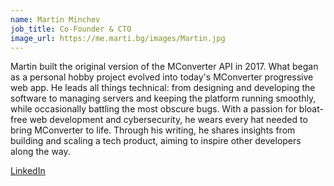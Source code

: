 ```yaml
---
name: Martin Minchev
job_title: Co-Founder & CTO
image_url: https://me.marti.bg/images/Martin.jpg
---
```


Martin built the original version of the MConverter API in 2017. What began as a personal hobby project evolved into today's MConverter progressive web app. He leads all things technical: from designing and developing the software to managing servers and keeping the platform running smoothly, while occasionally battling the most obscure bugs. With a passion for bloat-free web development and cybersecurity, he wears every hat needed to bring MConverter to life. Through his writing, he shares insights from building and scaling a tech product, aiming to inspire other developers along the way.

[LinkedIn](https://www.linkedin.com/in/martiminchev/)